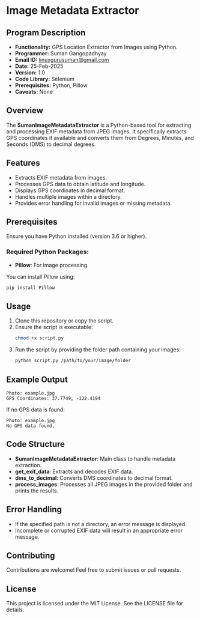 # Image Metadata Extractor

## Program Description

* **Functionality:** GPS Location Extractor from Images using Python.
* **Programmer:** Suman Gangopadhyay
* **Email ID:** linuxgurusuman@gmail.com
* **Date:** 25-Feb-2025
* **Version:** 1.0
* **Code Library:** Selenium
* **Prerequisites:** Python, Pillow
* **Caveats:** None

## Overview
The **SumanImageMetadataExtractor** is a Python-based tool for extracting and processing EXIF metadata from JPEG images. It specifically extracts GPS coordinates if available and converts them from Degrees, Minutes, and Seconds (DMS) to decimal degrees.

## Features
- Extracts EXIF metadata from images.
- Processes GPS data to obtain latitude and longitude.
- Displays GPS coordinates in decimal format.
- Handles multiple images within a directory.
- Provides error handling for invalid images or missing metadata.

## Prerequisites
Ensure you have Python installed (version 3.6 or higher).

### Required Python Packages:
- **Pillow**: For image processing.

You can install Pillow using:
```bash
pip install Pillow
```

## Usage
1. Clone this repository or copy the script.
2. Ensure the script is executable:
    ```bash
    chmod +x script.py
    ```
3. Run the script by providing the folder path containing your images:
    ```bash
    python script.py /path/to/your/image/folder
    ```

## Example Output
```
Photo: example.jpg
GPS Coordinates: 37.7749, -122.4194
```

If no GPS data is found:
```
Photo: example.jpg
No GPS data found.
```

## Code Structure
- **SumanImageMetadataExtractor**: Main class to handle metadata extraction.
- **get_exif_data**: Extracts and decodes EXIF data.
- **dms_to_decimal**: Converts DMS coordinates to decimal format.
- **process_images**: Processes all JPEG images in the provided folder and prints the results.

## Error Handling
- If the specified path is not a directory, an error message is displayed.
- Incomplete or corrupted EXIF data will result in an appropriate error message.

## Contributing
Contributions are welcome! Feel free to submit issues or pull requests.

## License
This project is licensed under the MIT License. See the LICENSE file for details.


